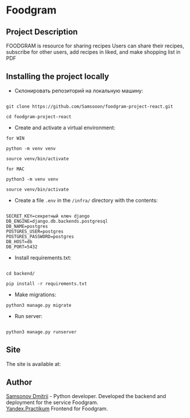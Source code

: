 # Foodgram

## Project Description

FOODGRAM is resource for sharing recipes
Users can share their recipes, subscribe for other users, add recipes in liked, and make shopping list in PDF

## Installing the project locally

* Склонировать репозиторий на локальную машину:
```

git clone https://github.com/Samsooon/foodgram-project-react.git

cd foodgram-project-react

```

* Create and activate a virtual environment:

```
for WIN

python -m venv venv

source venv/bin/activate

```
```
for MAC

python3 -m venv venv

source venv/bin/activate

```


* Create a file `.env` in the `/infra/` directory with the contents:

```

SECRET_KEY=секретный ключ django
DB_ENGINE=django.db.backends.postgresql
DB_NAME=postgres
POSTGRES_USER=postgres
POSTGRES_PASSWORD=postgres
DB_HOST=db
DB_PORT=5432

```

* Install requirements.txt:

```

cd backend/

pip install -r requirements.txt

```

* Make migrations:

```
python3 manage.py migrate
```

* Run server:
```

python3 manage.py runserver

```


## Site
The site is available at:


## Author
[Samsonov Dmitrii](https://github.com/Samsooon?tab=repositories) - Python developer.  Developed the backend and deployment for the service Foodgram.  
[Yandex.Practikum](https://github.com/yandex-praktikum) Frontend for Foodgram.
